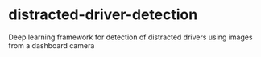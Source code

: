 # distracted-driver-detection
Deep learning framework for detection of distracted drivers using images from a dashboard camera
